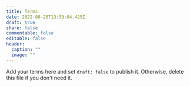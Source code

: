 ```yaml
---
title: Terms
date: 2022-08-20T13:59:04.425Z
draft: true
share: false
commentable: false
editable: false
header:
  caption: ""
  image: ""
---
```


Add your terms here and set `draft: false` to publish it. Otherwise, delete this file if you don't need it.
